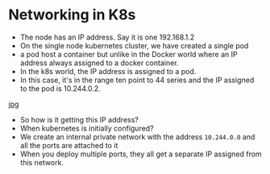 # Networking in K8s

- The node has an IP address. Say it is one 192.168.1.2
- On the single node kubernetes cluster, we have created a single pod
- a pod host a container but unlike in the Docker world where an IP address always assigned to a docker container.
- In the k8s world, the IP address is assigned to a pod.
- In this case, it's in the range ten point to 44 series and the IP assigned to the pod is 10.244.0.2.

[jpg](./single.svg)

- So how is it getting this IP address?
- When kubernetes is initially configured?
- We create an internal private network with the address `10.244.0.0` and all the ports are attached to it
- When you deploy multiple ports, they all get a separate IP assigned from this network. 